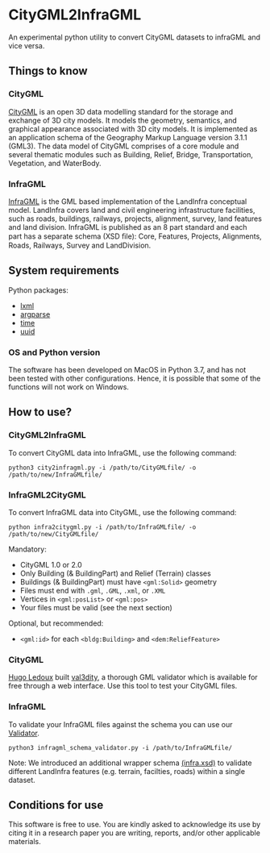 # CityGML2InfraGML
An experimental python utility to convert CityGML datasets to infraGML and vice versa.

Things to know
---------------

### CityGML

[CityGML](http://www.citygml.org) is an open 3D data modelling standard for the storage and exchange of 3D city models. It models the geometry, semantics, and graphical appearance associated with 3D city models. It is implemented as an application schema of the Geography Markup Language version 3.1.1 (GML3). The data model of CityGML comprises of a core module and several thematic modules such as Building, Relief, Bridge, Transportation, Vegetation, and WaterBody.

### InfraGML

[InfraGML]( https://www.khronos.org/gltf/) is the GML based implementation of the LandInfra conceptual model. LandInfra covers land and civil engineering infrastructure facilities, such as roads, buildings, railways, projects, alignment, survey, land features and land division. InfraGML is published as an 8 part standard and each part has a separate schema (XSD ﬁle): Core, Features, Projects, Alignments, Roads, Railways, Survey and LandDivision.

System requirements
---------------------

Python packages:

+ [lxml](http://lxml.de)
+ [argparse](https://docs.python.org/3/library/argparse.html)
+ [time](https://docs.python.org/3/library/time.html)
+ [uuid](https://docs.python.org/3/library/uuid.html)

### OS and Python version

The software has been developed on MacOS in Python 3.7, and has not been tested with other configurations. Hence, it is possible that some of the functions will not work on Windows.


How to use?
-----------

### CityGML2InfraGML
To convert CityGML data into InfraGML, use the following command:

```
python3 city2infragml.py -i /path/to/CityGMLfile/ -o /path/to/new/InfraGMLfile/
```

### InfraGML2CityGML

To convert InfraGML data into CityGML, use the following command:

```
python infra2citygml.py -i /path/to/InfraGMLfile/ -o /path/to/new/CityGMLfile/
```

Mandatory:

+ CityGML 1.0 or 2.0
+ Only Building (& BuildingPart) and Relief (Terrain) classes
+ Buildings (& BuildingPart) must have `<gml:Solid>` geometry
+ Files must end with `.gml`, `.GML`, `.xml`, or `.XML`
+ Vertices in `<gml:posList>` or `<gml:pos>`
+ Your files must be valid (see the next section)

Optional, but recommended:

+ `<gml:id>` for each `<bldg:Building>` and `<dem:ReliefFeature>`

### CityGML
[Hugo Ledoux](https://3d.bk.tudelft.nl/hledoux/) built [val3dity](http://geovalidation.bk.tudelft.nl/val3dity/), a thorough GML validator which is available for free through a web interface. Use this tool to test your CityGML files.

### InfraGML
To validate your InfraGML files against the schema you can use our [Validator](infragml_schema_validator.py).

```
python3 infragml_schema_validator.py -i /path/to/InfraGMLfile/
```
Note: We introduced an additional wrapper schema [(infra.xsd)](schema/infragml-1_0_0/infra.xsd) to validate different LandInfra features (e.g. terrain, facilties, roads) within a single dataset.

Conditions for use
---------------------
This software is free to use. You are kindly asked to acknowledge its use by citing it in a research paper you are writing, reports, and/or other applicable materials.
